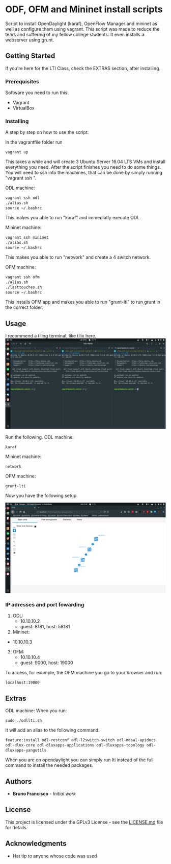 # ODF, OFM and Mininet install scripts

Script to install OpenDaylight (karaf), OpenFlow Manager and mininet as well as configure them using vagrant. This script was made to reduce the tears and suffering of my fellow college students. It even installs a webserver using grunt.

## Getting Started

If you're here for the LTI Class, check the EXTRAS section, after installing.

### Prerequisites

Software you need to run this:
 - Vagrant
 - VirtualBox


### Installing

A step by step on how to use the script.

In the vagrantfile folder run

```
vagrant up
```

This takes a while and will create 3 Ubuntu Server 16.04 LTS VMs and install everything you need. After the script finishes you need to do some things. You will need to ssh into the machines, that can be done by simply running "vagrant ssh <machine name>".

ODL machine:

```
vagrant ssh odl
./alias.sh
source ~/.bashrc
```
This makes you able to run "karaf" and immediatly execute ODL.

Mininet machine:
```
vagrant ssh mininet
./alias.sh
source ~/.bashrc
```
This makes you able to run "network" and create a 4 switch network.

OFM machine:
```
vagrant ssh ofm
./alias.sh
./lasttouches.sh
source ~/.bashrc
```
This installs OFM app and makes you able to run "grunt-lti" to run grunt in the correct folder.


## Usage
I recommend a tiling terminal, like tilix here.
![alt text](https://raw.githubusercontent.com/baiox86/odf-ofm-mininet-install/master/img/tilix.png)

Run the following.
ODL machine: 
```
karaf
```
Mininet machine:
```
network
```
OFM machine:
```
grunt-lti
```
Now you have the following setup.

![alt text](https://raw.githubusercontent.com/baiox86/odf-ofm-mininet-install/master/img/finalsetup.png)

### IP adresses and port fowarding

1. ODL:
   - 10.10.10.2
   - guest: 8181, host: 58181
2. Mininet:
 - 10.10.10.3
3. OFM:
   - 10.10.10.4
   - guest: 9000, host: 19000

To access, for example, the OFM machine you go to your browser and run:
```
localhost:19000
```
## Extras

ODL machine:
When you run:
```
sudo ./odllti.sh
```
It will add an alias to the following command:
```
feature:install odl-restconf odl-l2switch-switch odl-mdsal-apidocs odl-dlux-core odl-dluxapps-applications odl-dluxapps-topology odl-dluxapps-yangutils
```
When you are on opendaylight you can simply run lti instead of the full command to install the needed packages.


## Authors

* **Bruno Francisco** - *Initial work*

## License

This project is licensed under the GPLv3 License - see the [LICENSE.md](LICENSE.md) file for details

## Acknowledgments

* Hat tip to anyone whose code was used

